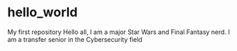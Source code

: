 # hello_world
My first repository
Hello all, I am a major Star Wars and Final Fantasy nerd. I am a transfer senior in the Cybersecurity field
